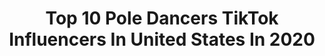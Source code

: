 ---
title: Top 10 Pole Dancers TikTok Influencers In United States In 2020
description: >-
  Find top pole dancers TikTok influencers in United States in 2020. Most popular hashtags: #covid19 #vibewithme #dance #sidehustle.
platform: TikTok
profiles:
  - username: "roll.e_pol.e"
    fullname: >-
      Veronica 🖤
    location: "United States"
    followers: 13731
    engagement: 838
    commentsToLikes: 0.045742
    id: ck83k39zx8z200j78szuai0jy
    verified: false
    hashtags: "#oops, #momsoftiktok, #sleepwanted, #shookith"
  - username: "genieandjade"
    fullname: >-
      Kristen Marina
    location: "United States"
    followers: 50212
    engagement: 1535
    commentsToLikes: 0.012095
    id: ck83k2wgr8vpv0j78ffzbh302
    verified: false
    hashtags: "#dancechallege, #vinyldecal, #poletrick, #genieinabottle"
  - username: "msaiko"
    fullname: >-
      msaiko
    location: "United States"
    followers: 5303
    engagement: 1281
    commentsToLikes: 0.016724
    id: ck8z6k4l7me950j78lld3lmo1
    verified: false
    hashtags: "#dosomething, #superman, #queen, #polespin"
  - username: "emilyelisepoledance"
    fullname: >-
      EMILY ELISE
    location: "United States"
    followers: 14108
    engagement: 787
    commentsToLikes: 0.041765
    id: ckamgxhwpdse70i78qbw3sdo3
    verified: false
    hashtags: "#fitgirls, #covid19, #mncheck, #expticdance"
  - username: "prettygingie"
    fullname: >-
      Pretty Gingie
    location: "United States"
    followers: 36418
    engagement: 870
    commentsToLikes: 0.004721
    id: ck83k31948wuo0j78ihaum5nj
    verified: false
    hashtags: "#exotic, #choreo, #rockwitit, #collection"
  - username: "frenchfrylady"
    fullname: >-
      Alyssa
    location: "United States"
    followers: 4979
    engagement: 911
    commentsToLikes: 0.010359
    id: ck83k3flz90iw0j78hqgvg91m
    verified: false
    hashtags: "#ontherunway, #dance, #bringitback, #layback"
  - username: "madelineshakespeare"
    fullname: >-
      👑Jessie Leigh👑
    location: "United States"
    followers: 11966
    engagement: 433
    commentsToLikes: 0.023389
    id: ck9gpq96f65qd0j78ts9o8vj6
    verified: false
    hashtags: "#quarantinelife, #walmartfail, #makebakeshake, #houseparty"
  - username: "takeilafox"
    fullname: >-
      Takeila Fox
    location: "United States"
    followers: 7361
    engagement: 1058
    commentsToLikes: 0.072506
    id: cka0n281sxunr0i78bjpsd7qt
    verified: false
    hashtags: "#fitnessfreaks, #eatemup, #duetthiswithme, #juneteenth"
  - username: "rissa.lew1z"
    fullname: >-
      Riss ☺️🙃
    location: "United States"
    followers: 5464
    engagement: 1843
    commentsToLikes: 0.024285
    id: ckae0wc9mlt1h0i78akp50lmm
    verified: false
    hashtags: "#burlesque, #queer, #vamp, #millesbian"
  - username: "shortykell"
    fullname: >-
      Kelly Ellsworth
    location: "United States"
    followers: 23356
    engagement: 1139
    commentsToLikes: 0.006059
    id: ck83k39oa8yxu0j78kaxh2scf
    verified: false
    hashtags: "#dancerpole, #full180, #duet, #funfacts"
---